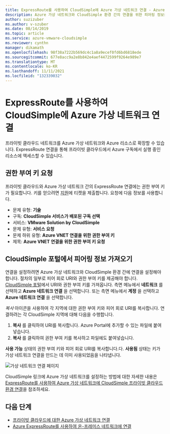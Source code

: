 ```yaml
---
title: ExpressRoute를 사용하여 CloudSimple에 Azure 가상 네트워크 연결 - Azure VMware Solution by CloudSimple
description: Azure 가상 네트워크와 CloudSimple 환경 간의 연결을 위한 피어링 정보를 얻는 방법을 설명합니다.
author: suzizuber
ms.author: v-szuber
ms.date: 08/14/2019
ms.topic: article
ms.service: azure-vmware-cloudsimple
ms.reviewer: cynthn
manager: dikamath
ms.openlocfilehash: 98f38a7222b569dc4c1a8a9ecef0fd6bd6818ede
ms.sourcegitcommit: 677e8acc9a2e8b842e4aef4472599f9264e989e7
ms.translationtype: MT
ms.contentlocale: ko-KR
ms.lasthandoff: 11/11/2021
ms.locfileid: "132339032"
---
```

# <a name="connect-azure-virtual-network-to-cloudsimple-using-expressroute"></a>ExpressRoute를 사용하여 CloudSimple에 Azure 가상 네트워크 연결

프라이빗 클라우드 네트워크를 Azure 가상 네트워크와 Azure 리소스로 확장할 수 있습니다. ExpressRoute 연결을 통해 프라이빗 클라우드에서 Azure 구독에서 실행 중인 리소스에 액세스할 수 있습니다.

## <a name="request-authorization-key"></a>권한 부여 키 요청

프라이빗 클라우드와 Azure 가상 네트워크 간의 ExpressRoute 연결에는 권한 부여 키가 필요합니다. 키를 얻으려면 <a href="https://portal.azure.com/#blade/Microsoft_Azure_Support/HelpAndSupportBlade/newsupportrequest" target="_blank">지원</a>에 티켓을 제출합니다.  요청에 다음 정보를 사용합니다.

* 문제 유형: **기술**
* 구독: **CloudSimple 서비스가 배포된 구독 선택**
* 서비스: **VMware Solution by CloudSimple**
* 문제 유형: **서비스 요청**
* 문제 하위 유형: **Azure VNET 연결을 위한 권한 부여 키**
* 제목: **Azure VNET 연결을 위한 권한 부여 키 요청**

## <a name="get-peering-information-from-cloudsimple-portal"></a>CloudSimple 포털에서 피어링 정보 가져오기

연결을 설정하려면 Azure 가상 네트워크와 CloudSimple 환경 간에 연결을 설정해야 합니다.  절차의 일부로 피어 회로 URI와 권한 부여 키를 제공해야 합니다. [CloudSimple 포털](access-cloudsimple-portal.md)에서 URI와 권한 부여 키를 가져옵니다.  측면 메뉴에서 **네트워크** 를 선택하고 **Azure 네트워크 연결** 을 선택합니다. 또는 측면 메뉴에서 **계정** 을 선택하고 **Azure 네트워크 연결** 을 선택합니다.

*복사* 아이콘을 사용하여 각 지역에 대한 권한 부여 키와 피어 회로 URI를 복사합니다. 연결하려는 각 CloudSimple 지역에 대해 다음을 수행합니다.

1. **복사** 를 클릭하여 URI를 복사합니다. Azure Portal에 추가할 수 있는 파일에 붙여넣습니다.  
2. **복사** 를 클릭하여 권한 부여 키를 복사하고 파일에도 붙여넣습니다.

**사용 가능** 상태의 권한 부여 키와 피어 회로 URI를 복사합니다.다.  **사용됨** 상태는 키가 가상 네트워크 연결을 만드는 데 이미 사용되었음을 나타냅니다.

![가상 네트워크 연결 페이지](media/virtual-network-connection.png)

CloudSimple 링크에 Azure 가상 네트워크를 설정하는 방법에 대한 자세한 내용은 [ExpressRoute를 사용하여 Azure 가상 네트워크에 CloudSimple 프라이빗 클라우드 환경 연결](azure-expressroute-connection.md)을 참조하세요.

## <a name="next-steps"></a>다음 단계

* [프라이빗 클라우드에 대한 Azure 가상 네트워크 연결](azure-expressroute-connection.md)
* [Azure ExpressRoute를 사용하여 온-프레미스 네트워크에 연결](on-premises-connection.md)
